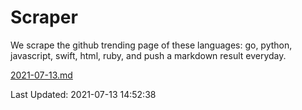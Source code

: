 # Scraper

We scrape the github trending page of these languages: go, python, javascript, swift, html, ruby, and push a markdown result everyday.

[2021-07-13.md](https://github.com/henson/Scraper/blob/master/2021-07-13.md)

Last Updated: 2021-07-13 14:52:38